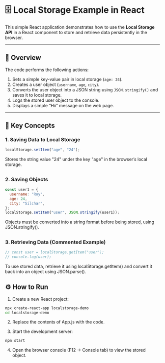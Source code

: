 # 🗄️ Local Storage Example in React

This simple React application demonstrates how to use the **Local Storage API** in a React component to store and retrieve data persistently in the browser.

---

## 📘 Overview

The code performs the following actions:

1. Sets a simple key-value pair in local storage (`age: 24`).
2. Creates a user object (`username`, `age`, `city`).
3. Converts the user object into a JSON string using `JSON.stringify()` and saves it to local storage.
4. Logs the stored user object to the console.
5. Displays a simple “Hii” message on the web page.

---

## 🧠 Key Concepts

### 1. **Saving Data to Local Storage**

```javascript
localStorage.setItem("age", "24");
```
Stores the string value "24" under the key "age" in the browser’s local storage.

##

### 2. **Saving Objects**

```javascript
const user1 = {
  username: "Roy",
  age: 24,
  city: "Silchar",
};
localStorage.setItem("user", JSON.stringify(user1));
```
Objects must be converted into a string format before being stored, using JSON.stringify().

##

### 3. **Retrieving Data (Commented Example)**

```javascript
// const user = localStorage.getItem("user");
// console.log(user);
```
To use stored data, retrieve it using localStorage.getItem() and convert it back into an object using JSON.parse().

##

## ⚙️ How to Run

1. Create a new React project:

```bash
npx create-react-app localstorage-demo
cd localstorage-demo
```

2. Replace the contents of App.js with the code.

3. Start the development server:

```bash
npm start
```

4. Open the browser console (F12 → Console tab) to view the stored object.
